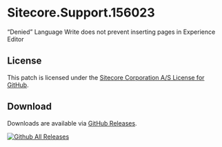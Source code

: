 # Sitecore.Support.156023
&#8220;Denied&#8221; Language Write does not prevent inserting pages in Experience Editor

## License  
This patch is licensed under the [Sitecore Corporation A/S License for GitHub](https://github.com/sitecoresupport/Sitecore.Support.156023/blob/master/LICENSE).  

## Download  
Downloads are available via [GitHub Releases](https://github.com/sitecoresupport/Sitecore.Support.156023/releases).  

[![Github All Releases](https://img.shields.io/github/downloads/SitecoreSupport/Sitecore.Support.156023/total.svg)](https://github.com/SitecoreSupport/Sitecore.Support.156023/releases)

